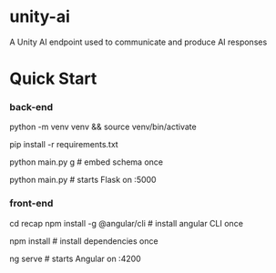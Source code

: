 # unity-ai
A Unity AI endpoint used to communicate and produce AI responses

# Quick Start
### back-end
python -m venv venv && source venv/bin/activate

pip install -r requirements.txt

python main.py g                # embed schema once

python main.py                  # starts Flask on :5000

### front-end
cd recap
npm install -g @angular/cli     # install angular CLI once

npm install                     # install dependencies once

ng serve                        # starts Angular on :4200
